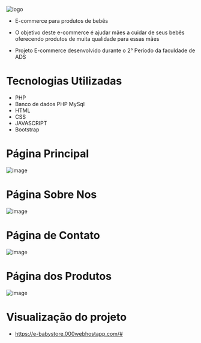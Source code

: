 ![logo](https://user-images.githubusercontent.com/102103337/208139394-f4459647-296a-484d-a9cc-822ab9a6870b.png)

* E-commerce para produtos de bebês

* O objetivo deste e-commerce é ajudar mães a cuidar de seus bebês oferecendo produtos de muita qualidade para essas mães

* Projeto E-commerce desenvolvido durante o 2° Período da faculdade de ADS

# Tecnologias Utilizadas
* PHP
* Banco de dados PHP MySql
* HTML
* CSS
* JAVASCRIPT
* Bootstrap

# Página Principal
![image](https://user-images.githubusercontent.com/102103337/208139741-81926d16-b71b-45cf-bee5-e00498a35981.png)

# Página Sobre Nos
![image](https://user-images.githubusercontent.com/102103337/208141171-9bbb1d6f-4749-4fa6-8289-240b9a53c1a7.png)

# Página de Contato
![image](https://user-images.githubusercontent.com/102103337/208141550-401bdedd-e5cf-4f7c-9aab-bfe41afdd0f6.png)

# Página dos Produtos
![image](https://user-images.githubusercontent.com/102103337/208142727-0d5741e5-3857-4770-817f-4e8c7a6cbb0d.png)



# Visualização do projeto
* https://e-babystore.000webhostapp.com/#
